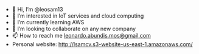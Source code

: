 - 👋 Hi, I’m @leosam13
- 👀 I’m interested in IoT services and cloud computing
- 🌱 I’m currently learning AWS
- 💞️ I’m looking to collaborate on any new company
- 📫 How to reach me leonardo.abundis.mos@gmail.com
- Personal website: http://lsamcv.s3-website-us-east-1.amazonaws.com/ 
